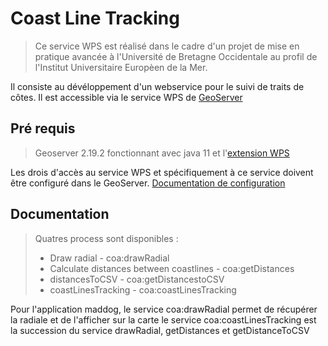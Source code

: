 # Coast Line Tracking

>Ce service WPS est réalisé dans le cadre d'un projet de mise en pratique avancée à l'Université de Bretagne Occidentale au profil de l'Institut Universitaire Europèen de la Mer. 

Il consiste au dévéloppement d'un webservice pour le suivi de traits de côtes. Il est accessible via le service WPS de [GeoServer](https://geoserver.org/)

## Pré requis

>Geoserver 2.19.2 fonctionnant avec java 11 et l'[extension WPS](https://docs.geoserver.org/latest/en/user/services/wps/install.html)

Les drois d'accès au service WPS et spécifiquement à ce service doivent être configuré dans le GeoServer. [Documentation de configuration](https://docs.geoserver.org/stable/en/user/services/wps/security.html)

## Documentation

> Quatres process sont disponibles : 
> - Draw radial - coa:drawRadial
> - Calculate distances between coastlines - coa:getDistances
> - distancesToCSV - coa:getDistancestoCSV
> - coastLinesTracking - coa:coastLinesTracking

Pour l'application maddog, 
le service coa:drawRadial permet de récupérer la radiale et de l'afficher sur la carte
le service coa:coastLinesTracking est la succession du service drawRadial, getDistances et getDistanceToCSV
